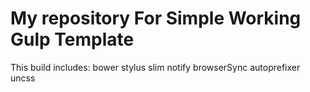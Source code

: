 # My repository For Simple Working Gulp Template

This build includes:
    bower
    stylus
    slim
    notify
    browserSync
    autoprefixer
    uncss
